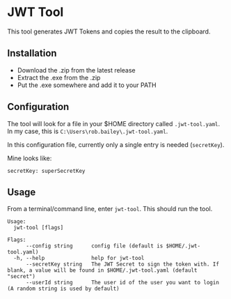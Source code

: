 # JWT Tool

This tool generates JWT Tokens and copies the result to the clipboard.

## Installation

- Download the .zip from the latest release
- Extract the .exe from the .zip
- Put the .exe somewhere and add it to your PATH

## Configuration

The tool will look for a file in your $HOME directory called `.jwt-tool.yaml`. In my case, this is `C:\Users\rob.bailey\.jwt-tool.yaml`. 

In this configuration file, currently only a single entry is needed (`secretKey`).

Mine looks like:
```
secretKey: superSecretKey
```

## Usage
From a terminal/command line, enter `jwt-tool`. This should run the tool. 

```
Usage:
  jwt-tool [flags]

Flags:
      --config string      config file (default is $HOME/.jwt-tool.yaml)
  -h, --help               help for jwt-tool
      --secretKey string   The JWT Secret to sign the token with. If blank, a value will be found in $HOME/.jwt-tool.yaml (default "secret")
      --userId string      The user id of the user you want to login (A random string is used by default)

```